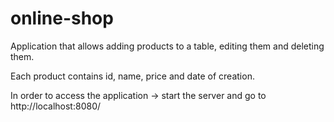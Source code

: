 # online-shop
Application that allows adding products to a table, editing them and deleting them.

Each product contains id, name, price and date of creation.

In order to access the application -> start the server and go to http://localhost:8080/
